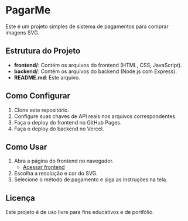 # PagarMe

Este é um projeto simples de sistema de pagamentos para comprar imagens SVG.

## Estrutura do Projeto

- **frontend/**: Contém os arquivos do frontend (HTML, CSS, JavaScript).
- **backend/**: Contém os arquivos do backend (Node.js com Express).
- **README.md**: Este arquivo.

## Como Configurar

1. Clone este repositório.
2. Configure suas chaves de API reais nos arquivos correspondentes.
3. Faça o deploy do frontend no GitHub Pages.
4. Faça o deploy do backend no Vercel.

## Como Usar

1. Abra a página do frontend no navegador.
   - [Acessar frontend](https://arturmauricioss.github.io/pagarme/frontend/index.html)
2. Escolha a resolução e cor do SVG.
3. Selecione o método de pagamento e siga as instruções na tela.

## Licença

Este projeto é de uso livre para fins educativos e de portfólio.
